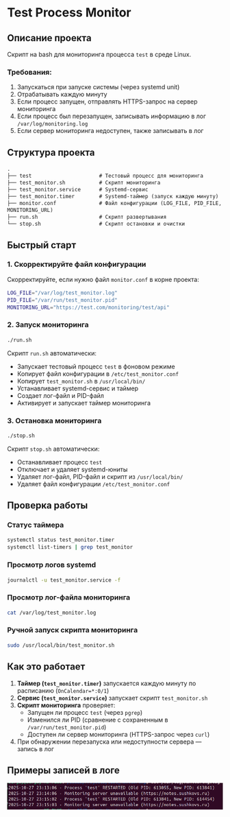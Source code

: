 # Test Process Monitor

## Описание проекта

Скрипт на bash для мониторинга процесса `test` в среде Linux.

### Требования:
1. Запускаться при запуске системы (через systemd unit)
2. Отрабатывать каждую минуту
3. Если процесс запущен, отправлять HTTPS-запрос на сервер мониторинга
4. Если процесс был перезапущен, записывать информацию в лог `/var/log/monitoring.log`
5. Если сервер мониторинга недоступен, также записывать в лог

## Структура проекта

```
.
├── test                      # Тестовый процесс для мониторинга
├── test_monitor.sh           # Скрипт мониторинга
├── test_monitor.service      # Systemd-сервис
├── test_monitor.timer        # Systemd-таймер (запуск каждую минуту)
├── monitor.conf              # Файл конфигурации (LOG_FILE, PID_FILE, MONITORING_URL)
├── run.sh                    # Скрипт развертывания
└── stop.sh                   # Скрипт остановки и очистки
```

## Быстрый старт

### 1. Скорректируйте файл конфигурации

Скорректируйте, если нужно файл `monitor.conf` в корне проекта:

```bash
LOG_FILE="/var/log/test_monitor.log"
PID_FILE="/var/run/test_monitor.pid"
MONITORING_URL="https://test.com/monitoring/test/api"
```

### 2. Запуск мониторинга

```bash
./run.sh
```

Скрипт `run.sh` автоматически:
- Запускает тестовый процесс `test` в фоновом режиме
- Копирует файл конфигурации в `/etc/test_monitor.conf`
- Копирует `test_monitor.sh` в `/usr/local/bin/`
- Устанавливает systemd-сервис и таймер
- Создает лог-файл и PID-файл
- Активирует и запускает таймер мониторинга

### 3. Остановка мониторинга

```bash
./stop.sh
```

Скрипт `stop.sh` автоматически:
- Останавливает процесс `test`
- Отключает и удаляет systemd-юниты
- Удаляет лог-файл, PID-файл и скрипт из `/usr/local/bin/`
- Удаляет файл конфигурации `/etc/test_monitor.conf`

## Проверка работы

### Статус таймера
```bash
systemctl status test_monitor.timer
systemctl list-timers | grep test_monitor
```

### Просмотр логов systemd
```bash
journalctl -u test_monitor.service -f
```

### Просмотр лог-файла мониторинга
```bash
cat /var/log/test_monitor.log
```

### Ручной запуск скрипта мониторинга
```bash
sudo /usr/local/bin/test_monitor.sh
```

## Как это работает

1. **Таймер (`test_monitor.timer`)** запускается каждую минуту по расписанию (`OnCalendar=*:0/1`)
2. **Сервис (`test_monitor.service`)** запускает скрипт `test_monitor.sh`
3. **Скрипт мониторинга** проверяет:
   - Запущен ли процесс `test` (через `pgrep`)
   - Изменился ли PID (сравнение с сохраненным в `/var/run/test_monitor.pid`)
   - Доступен ли сервер мониторинга (HTTPS-запрос через `curl`)
4. При обнаружении перезапуска или недоступности сервера — запись в лог

## Примеры записей в логе

![alt text](images/image_log.png)
